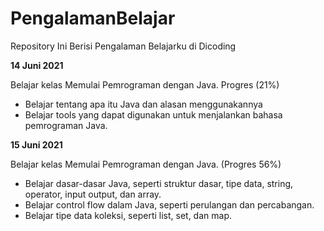 # PengalamanBelajar
Repository Ini Berisi Pengalaman Belajarku di Dicoding

**14 Juni 2021**

Belajar kelas Memulai Pemrograman dengan Java. Progres (21%)
  * Belajar tentang apa itu Java dan alasan menggunakannya
  * Belajar tools yang dapat digunakan untuk menjalankan bahasa pemrograman Java.

**15 Juni 2021**

Belajar kelas Memulai Pemrograman dengan Java. (Progres 56%)
  * Belajar dasar-dasar Java, seperti struktur dasar, tipe data, string, operator, input output, dan array.
  * Belajar control flow dalam Java, seperti perulangan dan percabangan.
  * Belajar tipe data koleksi, seperti list, set, dan map.
